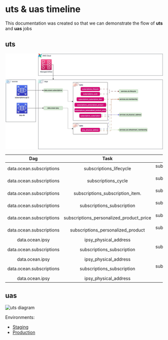 # uts & uas timeline

This documentation was created so that we can demonstrate the flow of **uts** and **uas** jobs

## uts



![uts diagram](https://github.com/SevenOS/diagrams/blob/main/aws/bfa/uts/uts.drawio.jpg)

| Dag                           | Task                                     |    Source            |    Sink.                              |
| :----:                        |    :----:                                |     :----:           |     :----:                            |
| data.ocean.subscriptions      | subscriptions_lifecycle                  | subscriptions-pg12   | services.uts.lifecycle                |
| data.ocean.subscriptions      | subscriptions_cycle                      | subscriptions-pg12   | services.uts.lifecycle                |
| data.ocean.subscriptions      | subscriptions_subscription_item.         | subscriptions-pg12   | services.uts.membership               |
| data.ocean.subscriptions      | subscriptions_subscription               | subscriptions-pg12   | services.uts.membership               |
| data.ocean.subscriptions      | subscriptions_personalized_product_price | subscriptions-pg12   | services.uts.membership               |
| data.ocean.subscriptions      | subscriptions_personalized_product       | subscriptions-pg12   | services.uts.membership               |
| data.ocean.ipsy               | ipsy_physical_address                    | ipsy-db              | services.uts.membership               |
| data.ocean.subscriptions      | subscriptions_subscription               | subscriptions-pg12   | services.uts.physical_address         |
| data.ocean.ipsy               | ipsy_physical_address                    | ipsy-db              | services.uts.physical_address         |
| data.ocean.subscriptions      | subscriptions_subscription               | subscriptions-pg12   | services.uts.refreshment_membership   |
| data.ocean.ipsy               | ipsy_physical_address                    | ipsy-db              | services.uts.refreshment_membership   |



## uas


![uts diagram](https://github.com/SevenOS/diagrams/blob/main/aws/bfa/uts/uas.drawio.jpg)

Environments:
- [Staging](https://0e5dd8e5-ae22-4f7c-9edb-1a22f1ab84ee.c27.us-east-1.airflow.amazonaws.com/home)
- [Production](https://74b87fd5-075d-478a-9678-a5223fa7de70.c1.us-east-1.airflow.amazonaws.com/home)
